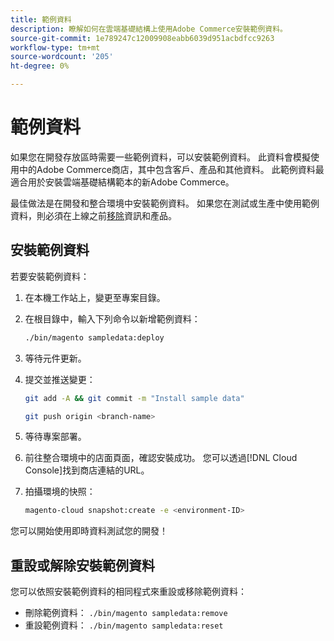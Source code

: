 ```yaml
---
title: 範例資料
description: 瞭解如何在雲端基礎結構上使用Adobe Commerce安裝範例資料。
source-git-commit: 1e789247c12009908eabb6039d951acbdfcc9263
workflow-type: tm+mt
source-wordcount: '205'
ht-degree: 0%

---
```


# 範例資料

如果您在開發存放區時需要一些範例資料，可以安裝範例資料。 此資料會模擬使用中的Adobe Commerce商店，其中包含客戶、產品和其他資料。 此範例資料最適合用於安裝雲端基礎結構範本的新Adobe Commerce。

最佳做法是在開發和整合環境中安裝範例資料。 如果您在測試或生產中使用範例資料，則必須在上線之前[移除](#reset-or-uninstall-sample-data)資訊和產品。

## 安裝範例資料

若要安裝範例資料：

1. 在本機工作站上，變更至專案目錄。

1. 在根目錄中，輸入下列命令以新增範例資料：

   ```bash
   ./bin/magento sampledata:deploy
   ```

1. 等待元件更新。

1. 提交並推送變更：

   ```bash
   git add -A && git commit -m "Install sample data"
   ```

   ```bash
   git push origin <branch-name>
   ```

1. 等待專案部署。

1. 前往整合環境中的店面頁面，確認安裝成功。 您可以透過[!DNL Cloud Console]找到商店連結的URL。

1. 拍攝環境的快照：

   ```bash
   magento-cloud snapshot:create -e <environment-ID>
   ```

您可以開始使用即時資料測試您的開發！

## 重設或解除安裝範例資料

您可以依照安裝範例資料的相同程式來重設或移除範例資料：

- 刪除範例資料： `./bin/magento sampledata:remove`
- 重設範例資料： `./bin/magento sampledata:reset`
